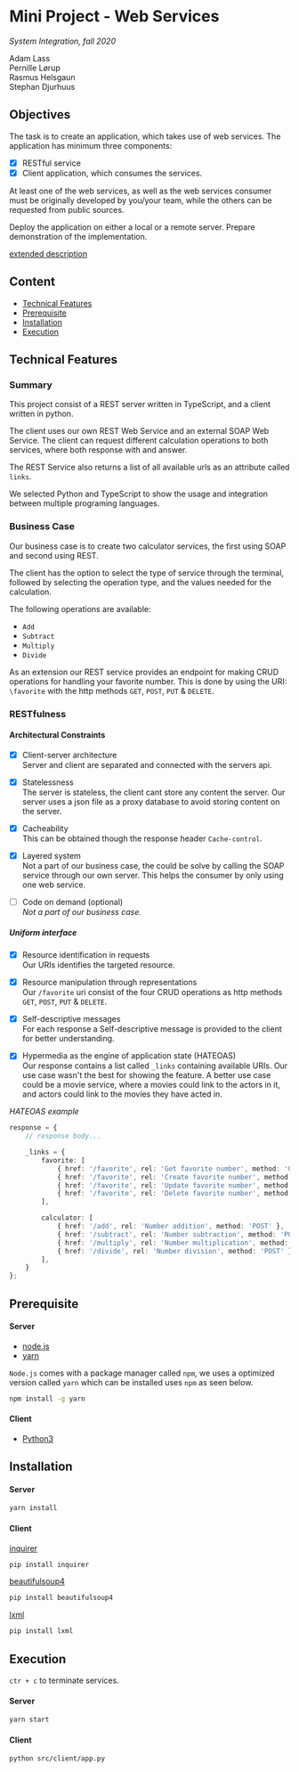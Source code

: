 # Mini Project - Web Services
_System Integration, fall 2020_

Adam Lass  
Pernille Lørup  
Rasmus Helsgaun  
Stephan Djurhuus  

## Objectives
The task is to create an application, which takes use of web services.
The application has minimum three components:
- [x] RESTful service
- [x] Client application, which consumes the services.

At least one of the web services, as well as the web services consumer must be originally developed by you/your team, while the others can be requested from public sources.

Deploy the application on either a local or a remote server.
Prepare demonstration of the implementation.

[extended description](https://datsoftlyngby.github.io/soft2020fall/resources/473f0f56-MP1-WS.pdf)

## Content
* [Technical Features](#technical-features)
* [Prerequisite](#prerequisite)
* [Installation](#installation)
* [Execution](#execution)

## Technical Features
### Summary
This project consist of a REST server written in TypeScript, and a client written in python.

The client uses our own REST Web Service and an external SOAP Web Service. The client can request different calculation operations to both services, where both response with and answer.

The REST Service also returns a list of all available urls as an attribute called `links`.

We selected Python and TypeScript to show the usage and integration between multiple programing languages. 


### Business Case
Our business case is to create two calculator services, the first using SOAP and second using REST.

The client has the option to select the type of service through the terminal, followed by selecting the operation type, and the values needed for the calculation.

The following operations are available:
* `Add`
* `Subtract`
* `Multiply`
* `Divide`

As an extension our REST service provides an endpoint for making CRUD operations for handling your favorite number. This is done by using the URI: `\favorite` with the http methods `GET`, `POST`, `PUT` & `DELETE`.

### RESTfulness

#### Architectural Constraints

- [x] Client-server architecture  
Server and client are separated and connected with the servers api.

- [x] Statelessness  
The server is stateless, the client cant store any content the server. Our server uses a json file as a proxy database to avoid storing content on the server.

- [x] Cacheability  
This can be obtained though the response header `Cache-control`.

- [x] Layered system  
Not a part of our business case, the could be solve by calling the SOAP service through our own server. This helps the consumer by only using one web service.

- [ ] Code on demand (optional)  
_Not a part of our business case._

##### Uniform interface
- [x] Resource identification in requests  
Our URIs identifies the targeted resource.

- [x] Resource manipulation through representations  
Our `/favorite` uri consist of the four CRUD operations as http methods `GET`, `POST`, `PUT` & `DELETE`.

- [x] Self-descriptive messages  
For each response a Self-descriptive message is provided to the client for better understanding.

- [x] Hypermedia as the engine of application state (HATEOAS)  
Our response contains a list called `_links` containing available URIs. Our use case wasn't the best for showing the feature. A better use case could be a movie service, where a movies could link to the actors in it, and actors could link to the movies they have acted in.

_HATEOAS example_
```typescript
response = {
    // response body...

    _links = {
        favorite: [
            { href: '/favorite', rel: 'Get favorite number', method: 'GET' },
            { href: '/favorite', rel: 'Create favorite number', method: 'POST' },
            { href: '/favorite', rel: 'Update favorite number', method: 'PUT' },
            { href: '/favorite', rel: 'Delete favorite number', method: 'DELETE' },
        ],

        calculator: [
            { href: '/add', rel: 'Number addition', method: 'POST' },
            { href: '/subtract', rel: 'Number subtraction', method: 'POST' },
            { href: '/multiply', rel: 'Number multiplication', method: 'POST' },
            { href: '/divide', rel: 'Number division', method: 'POST' },
        ],
    }
};
```


## Prerequisite

#### Server
* [node.js](https://nodejs.org/en/)
* [yarn](https://www.npmjs.com/package/yarn)

`Node.js` comes with a package manager called `npm`, we uses a optimized version called `yarn` which can be installed uses `npm` as seen below.

```bash
npm install -g yarn
```

#### Client
* [Python3](https://www.python.org/downloads/)

## Installation
#### Server
```bash
yarn install
```

#### Client
[inquirer](https://pypi.org/project/inquirer/)
```bash
pip install inquirer
```

[beautifulsoup4](https://pypi.org/project/beautifulsoup4/)
```bash
pip install beautifulsoup4
```

[lxml](https://pypi.org/project/lxml/)
```bash
pip install lxml
```

## Execution
`ctr + c` to terminate services.

#### Server
```bash
yarn start
```

#### Client
```bash
python src/client/app.py
```